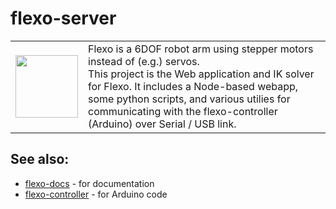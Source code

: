 # flexo-server
<table><tr><td width="100"><img src="https://i.imgur.com/8qvTp5G.jpg" width="100"/></td><td>
Flexo is a 6DOF robot arm using stepper motors instead of (e.g.) servos. <br/>
This project is the Web application and IK solver for Flexo. It includes a Node-based webapp, some python scripts, and various utilies for communicating with the flexo-controller (Arduino) over Serial / USB link.
</td></tr></table>

## See also:
<ul>
  <li><a href="https://github.com/xoxota99/flexo-docs">flexo-docs</a> - for documentation</li>
  <li><a href="https://github.com/xoxota99/flexo-controller">flexo-controller</a> - for Arduino code</li></li>
</ul>
